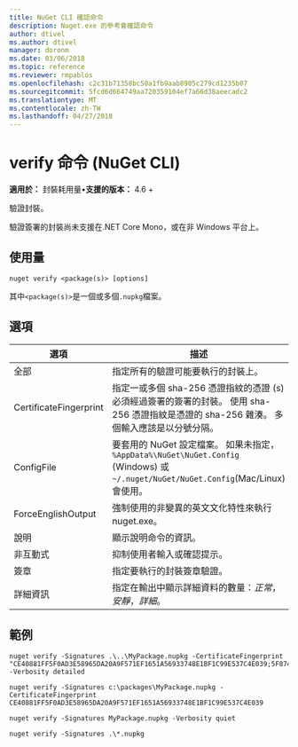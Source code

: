 ```yaml
---
title: NuGet CLI 確認命令
description: Nuget.exe 的參考會確認命令
author: dtivel
ms.author: dtivel
manager: doronm
ms.date: 03/06/2018
ms.topic: reference
ms.reviewer: rmpablos
ms.openlocfilehash: c2c31b71358bc50a1fb9aab8905c279cd1235b07
ms.sourcegitcommit: 5fcd6d664749aa720359104ef7a66d38aeecadc2
ms.translationtype: MT
ms.contentlocale: zh-TW
ms.lasthandoff: 04/27/2018
---
```

# <a name="verify-command-nuget-cli"></a>verify 命令 (NuGet CLI)

**適用於：** 封裝耗用量&bullet;**支援的版本：** 4.6 +

驗證封裝。

驗證簽署的封裝尚未支援在.NET Core Mono，或在非 Windows 平台上。

## <a name="usage"></a>使用量

```cli
nuget verify <package(s)> [options]
```

其中`<package(s)>`是一個或多個`.nupkg`檔案。

## <a name="options"></a>選項

| 選項 | 描述 |
| --- | --- |
| 全部 | 指定所有的驗證可能要執行的封裝上。 |
| CertificateFingerprint | 指定一或多個 sha-256 憑證指紋的憑證 (s) 必須經過簽署的簽署的封裝。 使用 sha-256 憑證指紋是憑證的 sha-256 雜湊。 多個輸入應該是以分號分隔。 |
| ConfigFile | 要套用的 NuGet 設定檔案。 如果未指定， `%AppData%\NuGet\NuGet.Config` (Windows) 或`~/.nuget/NuGet/NuGet.Config`(Mac/Linux) 會使用。|
| ForceEnglishOutput | 強制使用的非變異的英文文化特性來執行 nuget.exe。 |
| 說明 | 顯示說明命令的資訊。 |
| 非互動式 | 抑制使用者輸入或確認提示。 |
| 簽章 | 指定要執行的封裝簽章驗證。 |
| 詳細資訊 | 指定在輸出中顯示詳細資料的數量：*正常*，*安靜*，*詳細*。 |

## <a name="examples"></a>範例

```cli
nuget verify -Signatures .\..\MyPackage.nupkg -CertificateFingerprint "CE40881FF5F0AD3E58965DA20A9F571EF1651A56933748E1BF1C99E537C4E039;5F874AAF47BCB268A19357364E7FBB09D6BF9E8A93E1229909AC5CAC865802E2" -Verbosity detailed

nuget verify -Signatures c:\packages\MyPackage.nupkg -CertificateFingerprint CE40881FF5F0AD3E58965DA20A9F571EF1651A56933748E1BF1C99E537C4E039

nuget verify -Signatures MyPackage.nupkg -Verbosity quiet

nuget verify -Signatures .\*.nupkg
```